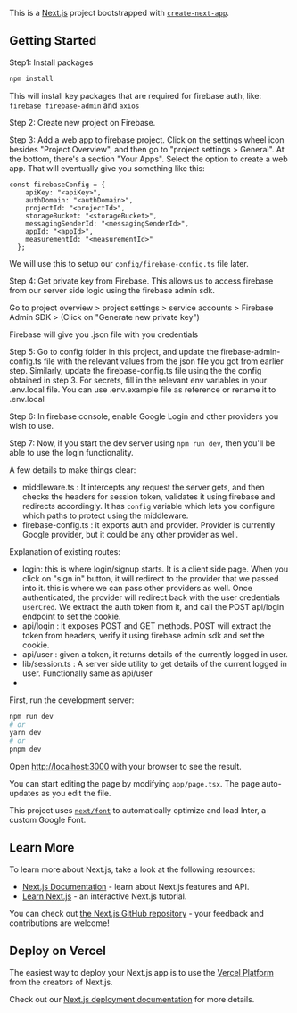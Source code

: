 This is a [Next.js](https://nextjs.org/) project bootstrapped with [`create-next-app`](https://github.com/vercel/next.js/tree/canary/packages/create-next-app).

## Getting Started

Step1: Install packages
```bash
npm install
```

This will install key packages that are required for firebase auth, like:
`firebase firebase-admin` and `axios`

Step 2: Create new project on Firebase.

Step 3: Add a web app to firebase project.
Click on the settings wheel icon besides "Project Overview", and then go to "project settings > General". At the bottom, there's a section "Your Apps". Select the option to create a web app. That will eventually give you something like this:

```
const firebaseConfig = {
    apiKey: "<apiKey>",
    authDomain: "<authDomain>",
    projectId: "<projectId>",
    storageBucket: "<storageBucket>",
    messagingSenderId: "<messagingSenderId>",
    appId: "<appId>",
    measurementId: "<measurementId>"
  };
```

We will use this to setup our `config/firebase-config.ts` file later.


Step 4: Get private key from Firebase. This allows us to access firebase from our server side logic using the firebase admin sdk.

Go to project overview > project settings > service accounts  > Firebase Admin SDK > (Click on "Generate new private key")

Firebase will give you .json file with you credentials

Step 5: Go to config folder in this project, and update the firebase-admin-config.ts file with the relevant values from the json file you got from earlier step. Similarly, update the firebase-config.ts file using the the config obtained in step 3. For secrets, fill in the relevant env variables in your .env.local file. You can use .env.example file as reference or rename it to .env.local

Step 6: In firebase console, enable Google Login and other providers you wish to use.

Step 7: Now, if you start the dev server using `npm run dev`, then you'll be able to use the login functionality.

A few details to make things clear:

- middleware.ts : It intercepts any request the server gets, and then checks the headers for session token, validates it using firebase and redirects accordingly. It has `config` variable which lets you configure which paths to protect using the middleware.
- firebase-config.ts : it exports auth and provider. Provider is currently Google provider, but it could be any other provider as well.

Explanation of existing routes:

- login: this is where login/signup starts. It is a client side page. When you click on "sign in" button, it will redirect to the provider that we passed into it. this is where we can pass other providers as well. Once authenticated, the provider will redirect back with the user credentials `userCred`. We extract the auth token from it, and call the POST api/login endpoint to set the cookie.
- api/login : it exposes POST and GET methods. POST will extract the token from headers, verify it using firebase admin sdk and set the cookie.
- api/user : given a token, it returns details of the currently logged in user.
- lib/session.ts : A server side utility to get details of the current logged in user. Functionally same as api/user
- 

First, run the development server:

```bash
npm run dev
# or
yarn dev
# or
pnpm dev
```

Open [http://localhost:3000](http://localhost:3000) with your browser to see the result.

You can start editing the page by modifying `app/page.tsx`. The page auto-updates as you edit the file.

This project uses [`next/font`](https://nextjs.org/docs/basic-features/font-optimization) to automatically optimize and load Inter, a custom Google Font.

## Learn More

To learn more about Next.js, take a look at the following resources:

- [Next.js Documentation](https://nextjs.org/docs) - learn about Next.js features and API.
- [Learn Next.js](https://nextjs.org/learn) - an interactive Next.js tutorial.

You can check out [the Next.js GitHub repository](https://github.com/vercel/next.js/) - your feedback and contributions are welcome!

## Deploy on Vercel

The easiest way to deploy your Next.js app is to use the [Vercel Platform](https://vercel.com/new?utm_medium=default-template&filter=next.js&utm_source=create-next-app&utm_campaign=create-next-app-readme) from the creators of Next.js.

Check out our [Next.js deployment documentation](https://nextjs.org/docs/deployment) for more details.

